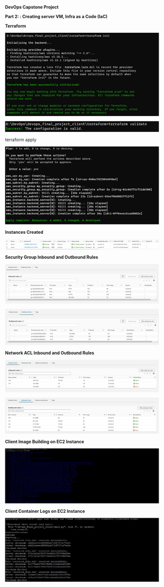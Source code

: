 **DevOps Capstone Project**

**Part 2: : Creating server VM, Infra as a Code (IaC)**

**Terraform**

![Alt text](assets/image1.png)


![Alt text](assets/image2.png)



terraform apply

![Alt text](assets/image3.png)

**Instances Created**

![Alt text](assets/image4.png)

**Security Group Inbound and Outbound Rules**

![Alt text](assets/image5.png)

![Alt text](assets/image6.png)


**Network ACL Inbound and Outbound Rules**

![Alt text](assets/image7.png)

![Alt text](assets/image8.png)

**Client Image Building on EC2 Instance**

![Alt text](assets/image9.png)


**Client Container Logs on EC2 Instance**

![Alt text](assets/image10.png)
